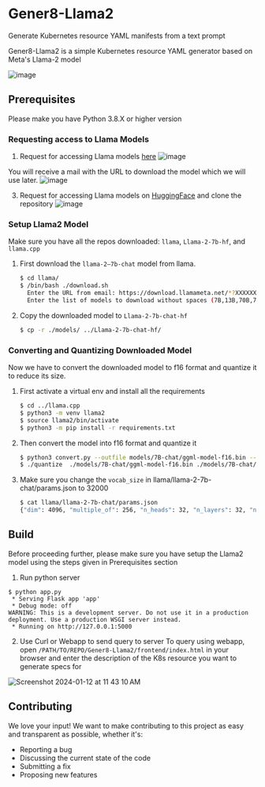 # Gener8-Llama2
Generate Kubernetes resource YAML manifests from a text prompt

Gener8-Llama2 is a simple Kubernetes resource YAML generator based on Meta's Llama-2 model

![image](https://github.com/PrasadG193/Gener8-Llama2/assets/25836028/01d8e806-25f3-4e49-bc7a-3bf1f0265ae6)

## Prerequisites

Please make you have Python 3.8.X or higher version

### Requesting access to Llama Models
1. Request for accessing Llama models [here](https://ai.meta.com/resources/models-and-libraries/llama-downloads/)
![image](https://github.com/PrasadG193/Gener8-Llama2/assets/25836028/17f92fa9-db87-41f0-ac82-7c9ad818f2fb)

You will receive a mail with the URL to download the model which we will use later.
![image](https://github.com/PrasadG193/Gener8-Llama2/assets/25836028/86e123ea-36d8-4604-a61f-5f163d665f15)


3. Request for accessing Llama models on [HuggingFace](https://huggingface.co/meta-llama/Llama-2-7b-hf) and clone the repository
![image](https://github.com/PrasadG193/Gener8-Llama2/assets/25836028/250f597a-8038-4b06-b652-5cf939f472b2)

### Setup Llama2 Model
Make sure you have all the repos downloaded: `llama`, `Llama-2-7b-hf`, and `llama.cpp`
1. First download the `llama-2–7b-chat` model from llama.
   ```sh
   $ cd llama/
   $ /bin/bash ./download.sh
     Enter the URL from email: https://download.llamameta.net/*?XXXXXXXXXXXXX
     Enter the list of models to download without spaces (7B,13B,70B,7B-chat,13B-chat,70B-chat), or press Enter for all: 7B-chat
   ```
2. Copy the downloaded model to `Llama-2-7b-chat-hf`
   ```sh
   $ cp -r ./models/ ../Llama-2-7b-chat-hf/
   ```
   
### Converting and Quantizing Downloaded Model
Now we have to convert the downloaded model to f16 format and quantize it to reduce its size.
1. First activate a virtual env and install all the requirements
   ```sh
   $ cd ../llama.cpp
   $ python3 -m venv llama2
   $ source llama2/bin/activate
   $ python3 -m pip install -r requirements.txt
   ```

2. Then convert the model into f16 format and quantize it
   ```sh
   $ python3 convert.py --outfile models/7B-chat/ggml-model-f16.bin --outtype f16 ../../llama2/llama/llama-2-7b-chat --vocab-dir ../../llama2/llama
   $ ./quantize  ./models/7B-chat/ggml-model-f16.bin ./models/7B-chat/ggml-model-q4_0.bin q4_0
   ```
3. Make sure you change the `vocab_size` in llama/llama-2-7b-chat/params.json to 32000
   ```sh
   $ cat llama/llama-2-7b-chat/params.json
   {"dim": 4096, "multiple_of": 256, "n_heads": 32, "n_layers": 32, "norm_eps": 1e-06, "vocab_size": 32000}
   ```

## Build

Before proceeding further, please make sure you have setup the Llama2 model using the steps given in Prerequisites section

1. Run python server
```
$ python app.py
 * Serving Flask app 'app'
 * Debug mode: off
WARNING: This is a development server. Do not use it in a production deployment. Use a production WSGI server instead.
 * Running on http://127.0.0.1:5000
```

2. Use Curl or Webapp to send query to server
To query using webapp, open `/PATH/TO/REPO/Gener8-Llama2/frontend/index.html` in your browser
and enter the description of the K8s resource you want to generate specs for

  ![Screenshot 2024-01-12 at 11 43 10 AM](https://github.com/PrasadG193/Gener8-Llama2/assets/7098659/43bde8e0-ed6f-4b47-b4b6-a7199f69b010)



## Contributing

We love your input! We want to make contributing to this project as easy and transparent as possible, whether it's:
- Reporting a bug
- Discussing the current state of the code
- Submitting a fix
- Proposing new features
